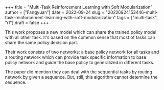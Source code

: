 +++
title = "Multi-Task Reinforcement Learning with Soft Modularization"
author = ["Fangyuan"]
date = 2022-09-24
slug = "20220924153446-multi-task-reinforcement-learning-with-soft-modularization"
tags = ["multi-task", "rl"]
draft = false
+++

This work proposes a new model which can share the trained policy model with all other task. It's based on the common sense that most of tasks can share the same policy decision part.

Their work consists of two networks: a base policy network for all tasks and a routing network which can provide task specific information to base policy network and guide the base policy to generalized in different tasks.

The paper did mention they can deal with the sequential tasks by routing network by given a sequence. But, still, this algorithm cannot determine the sequence.
